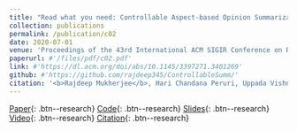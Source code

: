 ```yaml
---
title: "Read what you need: Controllable Aspect-based Opinion Summarization of Tourist Reviews"
collection: publications
permalink: /publication/c02
date: 2020-07-01
venue: 'Proceedings of the 43rd International ACM SIGIR Conference on Research and Development in Information Retrieval, SIGIR 2020'
paperurl: #'/files/pdf/c02.pdf'
link: #'https://dl.acm.org/doi/abs/10.1145/3397271.3401269'
github: #'https://github.com/rajdeep345/ControllableSumm/'
citation: '<b>Rajdeep Mukherjee</b>, Hari Chandana Peruri, Uppada Vishnu, Pawan Goyal, Sourangshu Bhattacharya, Niloy Ganguly'
---
```

[Paper](/files/pdf/research/c02.pdf){: .btn--research} [Code](https://github.com/rajdeep345/ControllableSumm/){: .btn--research} [Slides](https://docs.google.com/presentation/d/e/2PACX-1vT-oaf6d6ISese7sXIYtpQZYxILEjnsP4L2ZTqHGmeg235De_dzfaCJNDOMkGzzFuxFlS_WDB4bBJzX/pub?start=false&loop=false&delayms=3000){: .btn--research} [Video](https://dl.acm.org/doi/abs/10.1145/3397271.3401269){: .btn--research} [Citation](https://dl.acm.org/doi/abs/10.1145/3397271.3401269){: .btn--research}